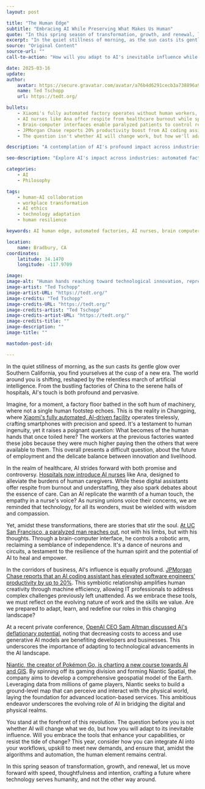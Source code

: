```yaml
---
layout: post

title: "The Human Edge"
subtitle: "Embracing AI While Preserving What Makes Us Human"
quote: "In this spring season of transformation, growth, and renewal, let us move forward with speed, thoughtfulness and intention, crafting a future where technology serves humanity, and not the other way around."
excerpt: "In the quiet stillness of morning, as the sun casts its gentle glow over Southern California, you find yourselves at the cusp of a new era. The world around you is shifting, reshaped by the relentless march of artificial intelligence. From the bustling factories of China to the serene halls of hospitals, AI's touch is both profound and pervasive."
source: "Original Content"
source-url: ""
call-to-action: "How will you adapt to AI's inevitable influence while keeping the human element central?"

date: 2025-03-16
update:
author:
    avatar: https://secure.gravatar.com/avatar/a76b4d6291cecb3a738896a971bfb903?s=512&d=mp&r=g
    name: Ted Tschopp
    url: https://tedt.org/

bullets:
    - Xiaomi's fully automated factory operates without human workers, raising employment questions
    - AI nurses like Ana offer respite from healthcare burnout while sparking care authenticity debates
    - Brain-computer interfaces enable paralyzed patients to control robotic arms with thoughts
    - JPMorgan Chase reports 20% productivity boost from AI coding assistants
    - The question isn't whether AI will change work, but how we'll adapt while preserving humanity

description: "A contemplation of AI's profound impact across industries—from automated factories to AI nurses to brain-computer interfaces—exploring how we can embrace technological advancement while preserving the essential human elements of empathy, creativity, and connection."

seo-description: "Explore AI's impact across industries: automated factories, AI nurses, brain-computer interfaces, and coding assistants. Learn how to preserve humanity while embracing change."

categories: 
    - AI
    - Philosophy

tags: 
    - human-AI collaboration
    - workplace transformation
    - AI ethics
    - technology adaptation
    - human resilience

keywords: AI human edge, automated factories, AI nurses, brain computer interface, JPMorgan AI coding, technology humanity balance, AI workplace transformation

location:
    name: Bradbury, CA
coordinates:
    latitude: 34.1470
    longitude: -117.9709

image: 
image-alt: "Human hands reaching toward technological innovation, representing the balance between AI and humanity"
image-artist: "Ted Tschopp"
image-artist-URL: "https://tedt.org/"
image-credits: "Ted Tschopp"
image-credits-URL: "https://tedt.org/"
image-credits-artist: "Ted Tschopp"
image-credits-artist-URL: "https://tedt.org/"
image-credits-title: ""
image-description: ""
image-title: ""

mastodon-post-id: 

---
```


In the quiet stillness of morning, as the sun casts its gentle glow over Southern California, you find yourselves at the cusp of a new era. The world around you is shifting, reshaped by the relentless march of artificial intelligence. From the bustling factories of China to the serene halls of hospitals, AI's touch is both profound and pervasive.

  

Imagine, for a moment, a factory floor bathed in the soft hum of machinery, where not a single human footstep echoes. This is the reality in Changping, where [Xiaomi's fully automated, AI-driven facility](https://mcas-proxyweb.mcas.ms/certificate-checker?login=false&originalUrl=https%3A%2F%2Fwww.news.com.au.mcas.ms%2Ffinance%2Fbusiness%2Fmanufacturing%2Fchinese-companys-dark-factory-will-no-human-workers-soon-be-the-norm%2Fnews-story%2F9468c5bc380108deba4e55a95d6c28d4%3FMcasTsid%3D11522&McasCSRF=55276e28c5108cb310cf3cd7b085f5ecf5f2729bc0623bee6f93fb4cec968e92) operates tirelessly, crafting smartphones with precision and speed. It's a testament to human ingenuity, yet it raises a poignant question: What becomes of the human hands that once toiled here? The workers at the previous factories wanted these jobs because they were much higher paying then the others that were available to them. This overall presents a difficult question, about the future of employment and the delicate balance between innovation and livelihood.

  

In the realm of healthcare, AI strides forward with both promise and controversy. [Hospitals now introduce AI nurses](https://mcas-proxyweb.mcas.ms/certificate-checker?login=false&originalUrl=https%3A%2F%2Fapnews.com.mcas.ms%2Farticle%2Fartificial-intelligence-ai-nurses-hospitals-health-care-3e41c0a2768a3b4c5e002270cc2abe23%3FMcasTsid%3D11522&McasCSRF=55276e28c5108cb310cf3cd7b085f5ecf5f2729bc0623bee6f93fb4cec968e92) like Ana, designed to alleviate the burdens of human caregivers. While these digital assistants offer respite from burnout and understaffing, they also spark debates about the essence of care. Can an AI replicate the warmth of a human touch, the empathy in a nurse's voice? As nursing unions voice their concerns, we are reminded that technology, for all its wonders, must be wielded with wisdom and compassion.

  

Yet, amidst these transformations, there are stories that stir the soul. [At UC San Francisco, a paralyzed man reaches out](https://mcas-proxyweb.mcas.ms/certificate-checker?login=false&originalUrl=https%3A%2F%2Fpeople.com.mcas.ms%2Fscientists-create-robotic-arm-that-paralyzed-man-can-control-with-his-thoughts-11697185%3FMcasTsid%3D11522&McasCSRF=55276e28c5108cb310cf3cd7b085f5ecf5f2729bc0623bee6f93fb4cec968e92), not with his limbs, but with his thoughts. Through a brain-computer interface, he controls a robotic arm, reclaiming a semblance of independence. It's a dance of neurons and circuits, a testament to the resilience of the human spirit and the potential of AI to heal and empower.

  

In the corridors of business, AI's influence is equally profound. [JPMorgan Chase reports that an AI coding assistant has elevated software engineers' productivity by up to 20%](https://mcas-proxyweb.mcas.ms/certificate-checker?login=false&originalUrl=https%3A%2F%2Fnypost.com.mcas.ms%2F2025%2F03%2F14%2Fbusiness%2Fjpmorgan-credits-coding-assistant-tool-for-boosting-engineers-efficiency%2F%3FMcasTsid%3D11522&McasCSRF=55276e28c5108cb310cf3cd7b085f5ecf5f2729bc0623bee6f93fb4cec968e92). This symbiotic relationship amplifies human creativity through machine efficiency, allowing IT professionals to address complex challenges previously left unattended. As we embrace these tools, we must reflect on the evolving nature of work and the skills we value. Are we prepared to adapt, learn, and redefine our roles in this changing landscape?​

  

At a recent private conference, [OpenAI CEO Sam Altman discussed AI's deflationary potential](https://mcas-proxyweb.mcas.ms/certificate-checker?login=false&originalUrl=https%3A%2F%2Fwww.businessinsider.com.mcas.ms%2Fsam-altman-openai-ai-gpu-private-conference-morgan-stanley-2025-3%3FMcasTsid%3D11522&McasCSRF=55276e28c5108cb310cf3cd7b085f5ecf5f2729bc0623bee6f93fb4cec968e92), noting that decreasing costs to access and use generative AI models are benefiting developers and businesses. This underscores the importance of adapting to technological advancements in the AI landscape.​

  

[Niantic, the creator of Pokémon Go, is charting a new course towards AI and GIS](https://mcas-proxyweb.mcas.ms/certificate-checker?login=false&originalUrl=https%3A%2F%2Fnianticlabs.com.mcas.ms%2Fnews%2Fniantic-next-chapter%3Fhl%3Den%26McasTsid%3D11522&McasCSRF=55276e28c5108cb310cf3cd7b085f5ecf5f2729bc0623bee6f93fb4cec968e92). By spinning off its gaming division and forming Niantic Spatial, the company aims to develop a comprehensive geospatial model of the Earth. Leveraging data from millions of game players, Niantic seeks to build a ground-level map that can perceive and interact with the physical world, laying the foundation for advanced location-based services. This ambitious endeavor underscores the evolving role of AI in bridging the digital and physical realms.​

  

You stand at the forefront of this revolution. The question before you is not whether AI will change what we do, but how you will adapt to its inevitable influence. Will you embrace the tools that enhance your capabilities, or resist the tide of change? This year, consider how you can integrate AI into your workflows, upskill to meet new demands, and ensure that, amidst the algorithms and automation, the human element remains central.

  

In this spring season of transformation, growth, and renewal, let us move forward with speed, thoughtfulness and intention, crafting a future where technology serves humanity, and not the other way around.